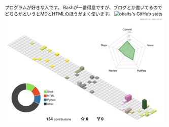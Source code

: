プログラムが好きな人です。
Bashが一番得意ですが、ブログとか書いてるのでどちらかというとMDとHTMLのほうがよく使います。
![okaits's GitHub stats](https://github-readme-stats.vercel.app/api?username=okaits&show_icons=true)
![](https://raw.githubusercontent.com/okaits/okaits/main/profile-3d-contrib/profile-season-animate.svg)
